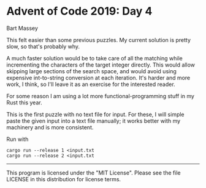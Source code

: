 # Advent of Code 2019: Day 4
Bart Massey

This felt easier than some previous puzzles. My current
solution is pretty slow, so that's probably why.

A much faster solution would be to take care of all the
matching while incrementing the characters of the target
integer directly. This would allow skipping large sections
of the search space, and would avoid using expensive
int-to-string conversion at each iteration. It's harder and
more work, I think, so I'll leave it as an exercise for the
interested reader.

For some reason I am using a lot more functional-programming
stuff in my Rust this year.

This is the first puzzle with no text file for input. For
these, I will simple paste the given input into a text file
manually; it works better with my machinery and is more
consistent.

Run with

    cargo run --release 1 <input.txt
    cargo run --release 2 <input.txt

---

This program is licensed under the "MIT License".
Please see the file LICENSE in this distribution
for license terms.
